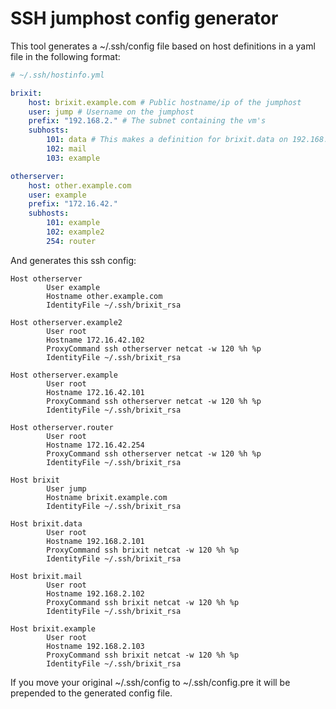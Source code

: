 # SSH jumphost config generator

This tool generates a ~/.ssh/config file based on host definitions in a yaml file in the following format:

```yaml
# ~/.ssh/hostinfo.yml

brixit:
    host: brixit.example.com # Public hostname/ip of the jumphost
    user: jump # Username on the jumphost
    prefix: "192.168.2." # The subnet containing the vm's
    subhosts:
        101: data # This makes a definition for brixit.data on 192.168.2.101
        102: mail
        103: example

otherserver:
    host: other.example.com
    user: example
    prefix: "172.16.42."
    subhosts:
        101: example
        102: example2
        254: router
```

And generates this ssh config:

```
Host otherserver
        User example
        Hostname other.example.com
        IdentityFile ~/.ssh/brixit_rsa

Host otherserver.example2
        User root
        Hostname 172.16.42.102
        ProxyCommand ssh otherserver netcat -w 120 %h %p
        IdentityFile ~/.ssh/brixit_rsa

Host otherserver.example
        User root
        Hostname 172.16.42.101
        ProxyCommand ssh otherserver netcat -w 120 %h %p
        IdentityFile ~/.ssh/brixit_rsa

Host otherserver.router
        User root
        Hostname 172.16.42.254
        ProxyCommand ssh otherserver netcat -w 120 %h %p
        IdentityFile ~/.ssh/brixit_rsa

Host brixit
        User jump
        Hostname brixit.example.com
        IdentityFile ~/.ssh/brixit_rsa

Host brixit.data
        User root
        Hostname 192.168.2.101
        ProxyCommand ssh brixit netcat -w 120 %h %p
        IdentityFile ~/.ssh/brixit_rsa

Host brixit.mail
        User root
        Hostname 192.168.2.102
        ProxyCommand ssh brixit netcat -w 120 %h %p
        IdentityFile ~/.ssh/brixit_rsa

Host brixit.example
        User root
        Hostname 192.168.2.103
        ProxyCommand ssh brixit netcat -w 120 %h %p
        IdentityFile ~/.ssh/brixit_rsa

```

If you move your original ~/.ssh/config to ~/.ssh/config.pre it will be prepended to the generated config file.
